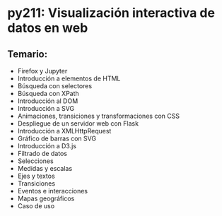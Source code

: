 # py211: Visualización interactiva de datos en web

## Temario:

* Firefox y Jupyter
* Introducción a elementos de HTML
* Búsqueda con selectores
* Búsqueda con XPath
* Introducción al DOM
* Introducción a SVG
* Animaciones, transiciones y transformaciones con CSS
* Despliegue de un servidor web con Flask
* Introducción a XMLHttpRequest
* Gráfico de barras con SVG
* Introducción a D3.js
* Filtrado de datos
* Selecciones
* Medidas y escalas
* Ejes y textos
* Transiciones
* Eventos e interacciones
* Mapas geográficos
* Caso de uso